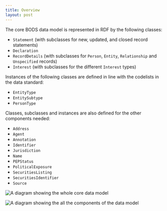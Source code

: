 ```yaml
---
title: Overview
layout: post
---
```


The core BODS data model is represented in RDF by the following classes:

* `Statement` (with subclasses for new, updated, and closed record statements)
* `Declaration`
* `RecordDetails` (with subclasses for `Person`, `Entity`, `Relationship` and `Unspecified` records)
* `Interest` (with subclasses for the different `Interest` types)

Instances of the following classes are defined in line with the codelists in the data standard:

* `EntityType`
* `EntitySubtype`
* `PersonType`

Classes, subclasses and instances are also defined for the other components needed:

* `Address`
* `Agent`
* `Annotation`
* `Identifier`
* `Jurisdiction`
* `Name`
* `PEPStatus`
* `PoliticalExposure`
* `SecuritiesListing`
* `SecuritiesIdentifier`
* `Source`

![A diagram showing the whole core data model](/assets/diagrams/whole_core.png)

![A diagram showing the all the components of the data model](/assets/diagrams/whole_components.png)

